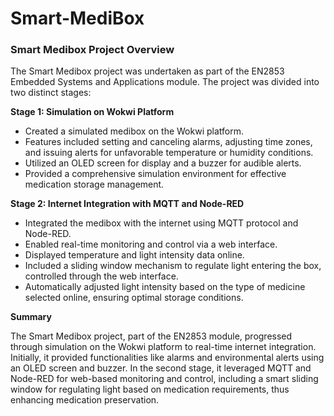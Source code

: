 # Smart-MediBox
### Smart Medibox Project Overview

The Smart Medibox project was undertaken as part of the EN2853 Embedded Systems and Applications module. The project was divided into two distinct stages:

**Stage 1: Simulation on Wokwi Platform**
- Created a simulated medibox on the Wokwi platform.
- Features included setting and canceling alarms, adjusting time zones, and issuing alerts for unfavorable temperature or humidity conditions.
- Utilized an OLED screen for display and a buzzer for audible alerts.
- Provided a comprehensive simulation environment for effective medication storage management.

**Stage 2: Internet Integration with MQTT and Node-RED**
- Integrated the medibox with the internet using MQTT protocol and Node-RED.
- Enabled real-time monitoring and control via a web interface.
- Displayed temperature and light intensity data online.
- Included a sliding window mechanism to regulate light entering the box, controlled through the web interface.
- Automatically adjusted light intensity based on the type of medicine selected online, ensuring optimal storage conditions.

**Summary**

The Smart Medibox project, part of the EN2853 module, progressed through simulation on the Wokwi platform to real-time internet integration. Initially, it provided functionalities like alarms and environmental alerts using an OLED screen and buzzer. In the second stage, it leveraged MQTT and Node-RED for web-based monitoring and control, including a smart sliding window for regulating light based on medication requirements, thus enhancing medication preservation.
